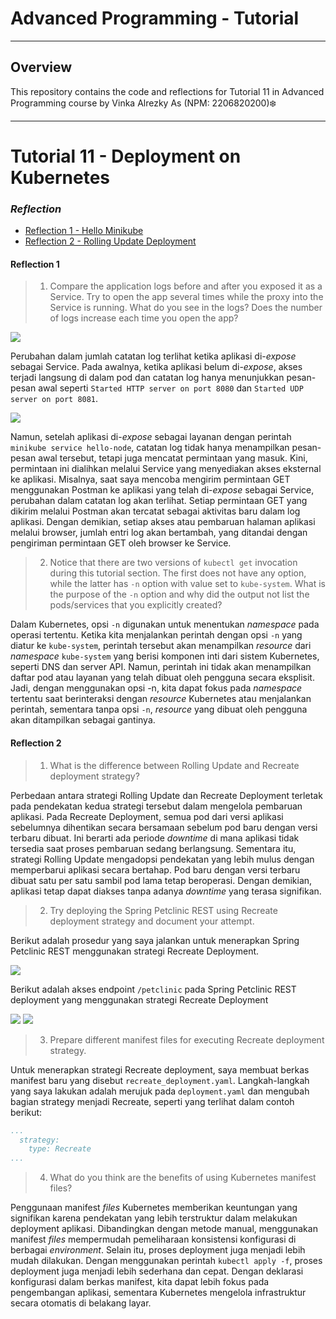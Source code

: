 # Advanced Programming - Tutorial


------------
## Overview

This repository contains the code and reflections for Tutorial 11 in Advanced Programming course by Vinka Alrezky As (NPM: 2206820200)❄️

------------
# Tutorial 11 - Deployment on Kubernetes

### _Reflection_

- [Reflection 1 - Hello Minikube](#reflection-1)
- [Reflection 2 - Rolling Update Deployment](#reflection-2)

#### Reflection 1


> 1. Compare the application logs before and after you exposed it as a Service.
Try to open the app several times while the proxy into the Service is running.
What do you see in the logs? Does the number of logs increase each time you open the app?

![](https://i.imgur.com/krnckbz.jpeg)

Perubahan dalam jumlah catatan log terlihat ketika aplikasi di-_expose_ sebagai Service. Pada awalnya, ketika aplikasi belum di-_expose_, akses terjadi langsung di dalam pod dan catatan log hanya menunjukkan pesan-pesan awal seperti `Started HTTP server on port 8080` dan `Started UDP server on port 8081`.

![](https://i.imgur.com/bCyILia.jpeg)

Namun, setelah aplikasi di-_expose_ sebagai layanan dengan perintah `minikube service hello-node`, catatan log tidak hanya menampilkan pesan-pesan awal tersebut, tetapi juga mencatat permintaan yang masuk. Kini, permintaan ini dialihkan melalui Service yang menyediakan akses eksternal ke aplikasi. Misalnya, saat saya mencoba mengirim permintaan GET menggunakan Postman ke aplikasi yang telah di-_expose_ sebagai Service, perubahan dalam catatan log akan terlihat. Setiap permintaan GET yang dikirim melalui Postman akan tercatat sebagai aktivitas baru dalam log aplikasi. Dengan demikian, setiap akses atau pembaruan halaman aplikasi melalui browser, jumlah entri log akan bertambah, yang ditandai dengan pengiriman permintaan GET oleh browser ke Service.

> 2. Notice that there are two versions of `kubectl get` invocation during this tutorial section. The first does not have any option, while the latter has `-n` option with value set to `kube-system`. What is the purpose of the `-n` option and why did the output not list the pods/services that you explicitly created? 

Dalam Kubernetes, opsi `-n` digunakan untuk menentukan _namespace_ pada operasi tertentu. Ketika kita menjalankan perintah dengan opsi `-n` yang diatur ke `kube-system`, perintah tersebut akan menampilkan _resource_ dari _namespace_ `kube-system` yang berisi komponen inti dari sistem Kubernetes, seperti DNS dan server API. Namun, perintah ini tidak akan menampilkan daftar pod atau layanan yang telah dibuat oleh pengguna secara eksplisit. Jadi, dengan menggunakan opsi -n, kita dapat fokus pada _namespace_ tertentu saat berinteraksi dengan _resource_ Kubernetes atau menjalankan perintah, sementara tanpa opsi `-n`, _resource_ yang dibuat oleh pengguna akan ditampilkan sebagai gantinya. 

#### Reflection 2

> 1. What is the difference between Rolling Update and Recreate deployment strategy?

Perbedaan antara strategi Rolling Update dan Recreate Deployment terletak pada pendekatan kedua strategi tersebut dalam mengelola pembaruan aplikasi. Pada Recreate Deployment, semua pod dari versi aplikasi sebelumnya dihentikan secara bersamaan sebelum pod baru dengan versi terbaru dibuat. Ini berarti ada periode _downtime_ di mana aplikasi tidak tersedia saat proses pembaruan sedang berlangsung. Sementara itu, strategi Rolling Update mengadopsi pendekatan yang lebih mulus dengan memperbarui aplikasi secara bertahap. Pod baru dengan versi terbaru dibuat satu per satu sambil pod lama tetap beroperasi. Dengan demikian, aplikasi tetap dapat diakses tanpa adanya _downtime_ yang terasa signifikan.


> 2. Try deploying the Spring Petclinic REST using Recreate deployment strategy and document your attempt.

Berikut adalah prosedur yang saya jalankan untuk menerapkan Spring Petclinic REST menggunakan strategi Recreate Deployment.

![](https://i.imgur.com/XX4ZjmB.png)

Berikut adalah akses endpoint  `/petclinic` pada Spring Petclinic REST deployment yang menggunakan strategi Recreate Deployment

![](https://i.imgur.com/Ep5cTdY.png)
![](https://i.imgur.com/yPrxpN0.png)

> 3. Prepare different manifest files for executing Recreate deployment strategy.

Untuk menerapkan strategi Recreate deployment, saya membuat berkas manifest baru yang disebut `recreate_deployment.yaml`. Langkah-langkah yang saya lakukan adalah merujuk pada `deployment.yaml` dan mengubah bagian strategy menjadi Recreate, seperti yang terlihat dalam contoh berikut:

```yaml
...
  strategy:
    type: Recreate
...
```

> 4. What do you think are the benefits of using Kubernetes manifest files?

Penggunaan manifest _files_ Kubernetes memberikan keuntungan yang signifikan karena pendekatan yang lebih terstruktur dalam melakukan deployment aplikasi. Dibandingkan dengan metode manual, menggunakan manifest _files_ mempermudah pemeliharaan konsistensi konfigurasi di berbagai _environment_. Selain itu, proses deployment juga menjadi lebih mudah dilakukan. Dengan menggunakan perintah `kubectl apply -f`, proses deployment juga menjadi lebih sederhana dan cepat. Dengan deklarasi konfigurasi dalam berkas manifest, kita dapat lebih fokus pada pengembangan aplikasi, sementara Kubernetes mengelola infrastruktur secara otomatis di belakang layar.
